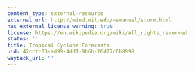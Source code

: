 ```yaml
---
content_type: external-resource
external_url: http://wind.mit.edu/~emanuel/storm.html
has_external_license_warning: true
license: https://en.wikipedia.org/wiki/All_rights_reserved
status: ''
title: Tropical Cyclone Forecasts
uid: 42ccfc03-ad99-4dd1-9b6b-f6d27c0b8998
wayback_url: ''
---
```

